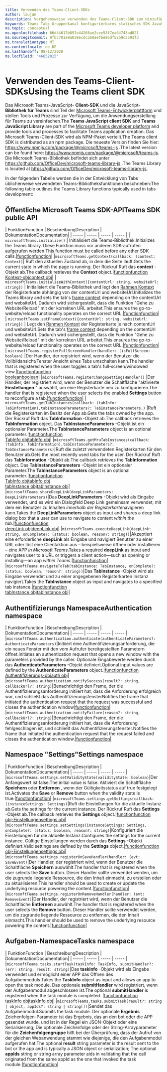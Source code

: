 ```yaml
---
title: Verwenden des Teams-Client-SDKs
author: laujan
description: Vorgehensweise verwenden des Teams-Client-SDK zum Hinzufügen von Teams-fähigen Funktionen zu Ihren benutzerdefinierten Registerkarten
keywords: Teams Tabs Gruppenkanal konfigurierbares statisches SDK JavaScript Personal
ms.topic: conceptual
ms.openlocfilehash: 66d44617b897e44268ae2cee53f7ea64743ad821
ms.sourcegitcommit: 9fbc701a9a039ecdc360aefbe86df52b9c3593f3
ms.translationtype: MT
ms.contentlocale: de-DE
ms.lasthandoff: 08/12/2020
ms.locfileid: "46652015"
---
```

# <a name="using-the-teams-client-sdk"></a><span data-ttu-id="0d342-104">Verwenden des Teams-Client-SDKs</span><span class="sxs-lookup"><span data-stu-id="0d342-104">Using the Teams client SDK</span></span>

<span data-ttu-id="0d342-105">Das Microsoft Teams-JavaScript- **Client-SDK**  und die JavaScript- **Bibliothek für Teams** sind Teil der [Microsoft Teams-Entwicklerplattform](https://msdn.microsoft.com/microsoft-teams) und stellen Tools und Prozesse zur Verfügung, um die Anwendungserstellung für Teams zu vereinfachen.</span><span class="sxs-lookup"><span data-stu-id="0d342-105">The **Teams JavaScript client SDK**  and **Teams JavaScript Library** are part of the [Microsoft Teams developer platform](https://msdn.microsoft.com/microsoft-teams) and provide tools and processes to facilitate Teams application creation.</span></span> <span data-ttu-id="0d342-106">Das Microsoft Teams-Client-SDK wird als NPM-Paket verteilt.</span><span class="sxs-lookup"><span data-stu-id="0d342-106">The Teams client SDK is distributed as an npm package.</span></span> <span data-ttu-id="0d342-107">Die neueste Version finden Sie hier: <https://www.npmjs.com/package/@microsoft/teams-js> .</span><span class="sxs-lookup"><span data-stu-id="0d342-107">The latest version can be found here: <https://www.npmjs.com/package/@microsoft/teams-js>.</span></span> <span data-ttu-id="0d342-108">Die Microsoft Teams-Bibliothek befindet sich unter <https://github.com/OfficeDev/microsoft-teams-library-js> .</span><span class="sxs-lookup"><span data-stu-id="0d342-108">The Teams Library is located at <https://github.com/OfficeDev/microsoft-teams-library-js>.</span></span>

<span data-ttu-id="0d342-109">In der folgenden Tabelle werden die in der Entwicklung von Tabs üblicherweise verwendeten Teams-Bibliotheksfunktionen beschrieben:</span><span class="sxs-lookup"><span data-stu-id="0d342-109">The following table outlines the Teams Library functions typically used in tabs development:</span></span>

## <a name="teams-sdk-public-api"></a><span data-ttu-id="0d342-110">Öffentliche Microsoft Teams SDK-API</span><span class="sxs-lookup"><span data-stu-id="0d342-110">Teams SDK public API</span></span> 

| <span data-ttu-id="0d342-111">Funktion</span><span class="sxs-lookup"><span data-stu-id="0d342-111">Function</span></span>  | <span data-ttu-id="0d342-112">Beschreibung</span><span class="sxs-lookup"><span data-stu-id="0d342-112">Description</span></span>          | <span data-ttu-id="0d342-113">Dokumentation</span><span class="sxs-lookup"><span data-stu-id="0d342-113">Documentation</span></span>|
| -----     | -----     | -----    | -----        |
| `microsoftTeams.initialize()` | <span data-ttu-id="0d342-114">Initialisiert die Teams-Bibliothek.</span><span class="sxs-lookup"><span data-stu-id="0d342-114">Initializes the Teams library.</span></span> <span data-ttu-id="0d342-115">Diese Funktion muss vor anderen SDK-aufrufen aufgerufen werden.</span><span class="sxs-lookup"><span data-stu-id="0d342-115">This function must be called before any other SDK calls.</span></span>|[<span data-ttu-id="0d342-116">function</span><span class="sxs-lookup"><span data-stu-id="0d342-116">function</span></span>](/javascript/api/@microsoft/teams-js/microsoftteams?view=msteams-client-js-latest#initialize-any-)|
|`microsoftTeams.getContext(callback: (context: Context)`| <span data-ttu-id="0d342-117">Ruft den aktuellen Zustand ab, in dem die Seite läuft.</span><span class="sxs-lookup"><span data-stu-id="0d342-117">Gets the current state in which the page is running.</span></span> <span data-ttu-id="0d342-118">Der Rückruf Ruft das **context** -Objekt ab.</span><span class="sxs-lookup"><span data-stu-id="0d342-118">The callback retrieves the **Context** object.</span></span>|[<span data-ttu-id="0d342-119">function</span><span class="sxs-lookup"><span data-stu-id="0d342-119">function</span></span>](/javascript/api/@microsoft/teams-js/microsoftteams?view=msteams-client-js-latest#getcontext--context--context-----void-)<br/>[<span data-ttu-id="0d342-120">Kontext-obj</span><span class="sxs-lookup"><span data-stu-id="0d342-120">context obj</span></span>](/javascript/api/@microsoft/teams-js/microsoftteams.context?view=msteams-client-js-latest)|
| `microsoftTeams.initializeWithContext({contentUrl: string, websiteUrl: string})` | <span data-ttu-id="0d342-121">Initialisiert die Teams-Bibliothek und legt den [Rahmen Kontext](/javascript/api/@microsoft/teams-js/microsoftteams.framecontext?view=msteams-client-js-latest) der Registerkarte abhängig von der contentUrl und websiteUrl.</span><span class="sxs-lookup"><span data-stu-id="0d342-121">Initializes the Teams library and sets the tab's [frame context](/javascript/api/@microsoft/teams-js/microsoftteams.framecontext?view=msteams-client-js-latest) depending on the contentUrl and websiteUrl.</span></span> <span data-ttu-id="0d342-122">Dadurch wird sichergestellt, dass die Funktion "Gehe zu Website/Reload" mit der korrekten URL arbeitet.</span><span class="sxs-lookup"><span data-stu-id="0d342-122">This ensures the go-to-website/reload functionality operates on the correct URL.</span></span>|[<span data-ttu-id="0d342-123">function</span><span class="sxs-lookup"><span data-stu-id="0d342-123">function</span></span>](/javascript/api/@microsoft/teams-js/microsoftteams?view=msteams-client-js-latest#initializewithframecontext-framecontext--------void--string---)|
| `microsoftTeams.setFrameContext({contentUrl: string, websiteUrl: string})` | <span data-ttu-id="0d342-124">Legt den [Rahmen Kontext](/javascript/api/@microsoft/teams-js/microsoftteams.framecontext?view=msteams-client-js-latest) der Registerkarte je nach contentUrl und websiteUrl.</span><span class="sxs-lookup"><span data-stu-id="0d342-124">Sets the tab's [frame context](/javascript/api/@microsoft/teams-js/microsoftteams.framecontext?view=msteams-client-js-latest) depending on the contentUrl and websiteUrl.</span></span> <span data-ttu-id="0d342-125">Dadurch wird sichergestellt, dass die Funktion "Gehe zu Website/Reload" mit der korrekten URL arbeitet.</span><span class="sxs-lookup"><span data-stu-id="0d342-125">This ensures the go-to-website/reload functionality operates on the correct URL.</span></span>|[<span data-ttu-id="0d342-126">function</span><span class="sxs-lookup"><span data-stu-id="0d342-126">function</span></span>](/javascript/api/@microsoft/teams-js/microsoftteams?view=msteams-client-js-latest#setframecontext-framecontext-)|
| `microsoftTeams.registerFullScreenHandler(handler: (isFullScreen: boolean)` |<span data-ttu-id="0d342-127">Der Handler, der registriert wird, wenn der Benutzer die Vollbildansicht/Fenster Ansicht eines Tabs umschalten kann.</span><span class="sxs-lookup"><span data-stu-id="0d342-127">The handler that is registered when the user toggles a tab's full-screen/windowed view.</span></span>|[<span data-ttu-id="0d342-128">function</span><span class="sxs-lookup"><span data-stu-id="0d342-128">function</span></span>](/javascript/api/@microsoft/teams-js/microsoftteams?view=msteams-client-js-latest#registerfullscreenhandler--isfullscreen--boolean-----void-)<br/>[<span data-ttu-id="0d342-129">boolean</span><span class="sxs-lookup"><span data-stu-id="0d342-129">boolean</span></span>](/javascript/api/@microsoft/teams-js/microsoftteams.context?view=msteams-client-js-latest#isfullscreen)|
|`microsoftTeams.registerChangeSettingsHandler()` |<span data-ttu-id="0d342-130">Der Handler, der registriert wird, wenn der Benutzer die Schaltfläche "aktivierte **Einstellungen** " auswählt, um eine Registerkarte neu zu konfigurieren.</span><span class="sxs-lookup"><span data-stu-id="0d342-130">The handler that is registered when the user selects the enabled **Settings** button to reconfigure a tab.</span></span>|[<span data-ttu-id="0d342-131">function</span><span class="sxs-lookup"><span data-stu-id="0d342-131">function</span></span>](/javascript/api/@microsoft/teams-js/microsoftteams?view=msteams-client-js-latest#registerchangesettingshandler-------void-)|
| `microsoftTeams.getTabInstances(callback: (tabInfo: TabInformation),tabInstanceParameters?: TabInstanceParameters,)` |<span data-ttu-id="0d342-132">Ruft die Registerkarten im Besitz der App ab.</span><span class="sxs-lookup"><span data-stu-id="0d342-132">Gets the tabs owned by the app.</span></span> <span data-ttu-id="0d342-133">Der Rückruf Ruft das **TabInformation** -Objekt ab.</span><span class="sxs-lookup"><span data-stu-id="0d342-133">The callback retrieves the **TabInformation** object.</span></span> <span data-ttu-id="0d342-134">Das **TabInstanceParameters** -Objekt ist ein optionaler Parameter.</span><span class="sxs-lookup"><span data-stu-id="0d342-134">The **TabInstanceParameters** object is an optional parameter.</span></span>|[<span data-ttu-id="0d342-135">function</span><span class="sxs-lookup"><span data-stu-id="0d342-135">function</span></span>](/javascript/api/@microsoft/teams-js/microsoftteams?view=msteams-client-js-latest#gettabinstances--tabinfo--tabinformation-----void--tabinstanceparameters-)<br/>[<span data-ttu-id="0d342-136">TabInfo obj</span><span class="sxs-lookup"><span data-stu-id="0d342-136">tabInfo obj</span></span>](/javascript/api/@microsoft/teams-js/microsoftteams.tabinformation?view=msteams-client-js-latest)|
|`microsoftTeams.getMruTabInstances(callback: (tabInfo: TabInformation),tabInstanceParameters?: TabInstanceParameters)`|<span data-ttu-id="0d342-137">Ruft die zuletzt verwendeten Registerkarten für den Benutzer ab.</span><span class="sxs-lookup"><span data-stu-id="0d342-137">Gets the most recently used tabs for the user.</span></span> <span data-ttu-id="0d342-138">Der Rückruf Ruft das **TabInformation** -Objekt ab.</span><span class="sxs-lookup"><span data-stu-id="0d342-138">The callback retrieves the **TabInformation** object.</span></span> <span data-ttu-id="0d342-139">Das **TabInstanceParameters** -Objekt ist ein optionaler Parameter.</span><span class="sxs-lookup"><span data-stu-id="0d342-139">The **TabInstanceParameters** object is an optional parameter.</span></span>|[<span data-ttu-id="0d342-140">function</span><span class="sxs-lookup"><span data-stu-id="0d342-140">function</span></span>](/javascript/api/@microsoft/teams-js/microsoftteams?view=msteams-client-js-latest#getmrutabinstances--tabinfo--tabinformation-----void--tabinstanceparameters-)<br/>[<span data-ttu-id="0d342-141">TabInfo obj</span><span class="sxs-lookup"><span data-stu-id="0d342-141">tabInfo obj</span></span>](/javascript/api/@microsoft/teams-js/microsoftteams.teaminformation?view=msteams-client-js-latest)<br/>[<span data-ttu-id="0d342-142">tabInstance obj</span><span class="sxs-lookup"><span data-stu-id="0d342-142">tabInstance obj</span></span>](/javascript/api/@microsoft/teams-js/microsoftteams.tabinstanceparameters?view=msteams-client-js-latest)|
|`microsoftTeams.shareDeepLink(deepLinkParameters: DeepLinkParameters)`|<span data-ttu-id="0d342-143">Das **DeepLinkParameters** -Objekt wird als Eingabe verwendet, und es wird ein Dialogfeld Deep Link gemeinsam verwendet, mit dem ein Benutzer zu Inhalten *innerhalb der Registerkarte*navigieren kann.</span><span class="sxs-lookup"><span data-stu-id="0d342-143">Takes the **DeepLinkParameters** object as input and shares a deep link dialog box that a user can use to navigate to content *within the tab*.</span></span>|[<span data-ttu-id="0d342-144">function</span><span class="sxs-lookup"><span data-stu-id="0d342-144">function</span></span>](/javascript/api/@microsoft/teams-js/microsoftteams?view=msteams-client-js-latest#sharedeeplink-deeplinkparameters-)<br/>[<span data-ttu-id="0d342-145">deepLink obj</span><span class="sxs-lookup"><span data-stu-id="0d342-145">deepLink obj</span></span>](/javascript/api/@microsoft/teams-js/microsoftteams.deeplinkparameters?view=msteams-client-js-latest)|
|`microsoftTeams.executeDeepLink(deepLink: string, onComplete?: (status: boolean, reason?: string))`|<span data-ttu-id="0d342-146">Akzeptiert eine erforderliche **deepLink** als Eingabe und navigiert Benutzer zu einer URL oder löst eine Clientaktion aus – beispielsweise öffnen oder installieren – eine APP *in Microsoft Teams*.</span><span class="sxs-lookup"><span data-stu-id="0d342-146">Takes a required **deepLink** as input and navigates user to a URL or triggers a client action—such as opening or installing—an app *within Teams*.</span></span>|[<span data-ttu-id="0d342-147">function</span><span class="sxs-lookup"><span data-stu-id="0d342-147">function</span></span>](/javascript/api/@microsoft/teams-js/microsoftteams?view=msteams-client-js-latest#executedeeplink-string---status--boolean--reason---string-----void-)|
|`microsoftTeams.navigateToTab(tabInstance: TabInstance, onComplete?: (status: boolean, reason?: string))`|<span data-ttu-id="0d342-148">Das **TabInstance** -Objekt wird als Eingabe verwendet und zu einer angegebenen Registerkarten Instanz navigiert.</span><span class="sxs-lookup"><span data-stu-id="0d342-148">Takes the **TabInstance** object as input and navigates to a specified tab instance.</span></span>|[<span data-ttu-id="0d342-149">function</span><span class="sxs-lookup"><span data-stu-id="0d342-149">function</span></span>](/javascript/api/@microsoft/teams-js/microsoftteams?view=msteams-client-js-latest#navigatetotab-tabinstance-)<br/>[<span data-ttu-id="0d342-150">tabInstance obj</span><span class="sxs-lookup"><span data-stu-id="0d342-150">tabInstance obj</span></span>](/javascript/api/@microsoft/teams-js/microsoftteams.tabinstance?view=msteams-client-js-latest)|

## <a name="authentication-namespace"></a><span data-ttu-id="0d342-151">Authentifizierungs Namespace</span><span class="sxs-lookup"><span data-stu-id="0d342-151">Authentication namespace</span></span>

| <span data-ttu-id="0d342-152">Funktion</span><span class="sxs-lookup"><span data-stu-id="0d342-152">Function</span></span>  | <span data-ttu-id="0d342-153">Beschreibung</span><span class="sxs-lookup"><span data-stu-id="0d342-153">Description</span></span>          | <span data-ttu-id="0d342-154">Dokumentation</span><span class="sxs-lookup"><span data-stu-id="0d342-154">Documentation</span></span>|
| -----     | -----     | -----    | -----        |
|`microsoftTeams.authentication.authenticate(authenticateParameters?: AuthenticateParameters)`|<span data-ttu-id="0d342-155">Initiiert eine Authentifizierungsanforderung, die ein neues Fenster mit den vom Aufrufer bereitgestellten Parametern öffnet.</span><span class="sxs-lookup"><span data-stu-id="0d342-155">Initiates an authentication request that opens a new window with the parameters provided by the caller.</span></span> <span data-ttu-id="0d342-156">Optionale Eingabewerte werden durch das **AuthenticateParameters** -Objekt definiert.</span><span class="sxs-lookup"><span data-stu-id="0d342-156">Optional input values are defined by the **AuthenticateParameters** object.</span></span>|[<span data-ttu-id="0d342-157">function</span><span class="sxs-lookup"><span data-stu-id="0d342-157">function</span></span>](/javascript/api/@microsoft/teams-js/microsoftteams.authentication?view=msteams-client-js-latest#authenticate-authenticateparameters-)<br/>[<span data-ttu-id="0d342-158">Authentifizierungs-obj</span><span class="sxs-lookup"><span data-stu-id="0d342-158">auth obj</span></span>](/javascript/api/@microsoft/teams-js/microsoftteams.authentication.authenticateparameters?view=msteams-client-js-latest)|
|`microsoftTeams.authentication.notifySuccess(result?: string, callbackUrl?: string)`|<span data-ttu-id="0d342-159">Benachrichtigt den Frame, der die Authentifizierungsanforderung initiiert hat, dass die Anforderung erfolgreich war, und schließt das Authentifizierungsfenster</span><span class="sxs-lookup"><span data-stu-id="0d342-159">Notifies the frame that initiated the authentication request that the request was successful and closes the authentication window</span></span>|[<span data-ttu-id="0d342-160">function</span><span class="sxs-lookup"><span data-stu-id="0d342-160">function</span></span>](/javascript/api/@microsoft/teams-js/microsoftteams.authentication?view=msteams-client-js-latest#notifysuccess-string--string-)|
|`microsoftTeams.authentication.notifyFailure(reason?: string, callbackUrl?: string)`|<span data-ttu-id="0d342-161">Benachrichtigt den Frame, der die Authentifizierungsanforderung initiiert hat, dass die Anforderung fehlgeschlagen ist, und schließt das Authentifizierungsfenster.</span><span class="sxs-lookup"><span data-stu-id="0d342-161">Notifies the frame that initiated the authentication request that the request failed and closes the authentication window.</span></span>|[<span data-ttu-id="0d342-162">function</span><span class="sxs-lookup"><span data-stu-id="0d342-162">function</span></span>](/javascript/api/@microsoft/teams-js/microsoftteams.authentication?view=msteams-client-js-latest#notifyfailure-string--string-)|

## <a name="settings-namespace"></a><span data-ttu-id="0d342-163">Namespace "Settings"</span><span class="sxs-lookup"><span data-stu-id="0d342-163">Settings namespace</span></span>

| <span data-ttu-id="0d342-164">Funktion</span><span class="sxs-lookup"><span data-stu-id="0d342-164">Function</span></span>  | <span data-ttu-id="0d342-165">Beschreibung</span><span class="sxs-lookup"><span data-stu-id="0d342-165">Description</span></span>          | <span data-ttu-id="0d342-166">Dokumentation</span><span class="sxs-lookup"><span data-stu-id="0d342-166">Documentation</span></span>|
| -----     | -----     | -----    | -----        |
|`microsoftTeams.settings.setValidityState(validityState: boolean)`|<span data-ttu-id="0d342-167">Der Anfangswert ist false.</span><span class="sxs-lookup"><span data-stu-id="0d342-167">The initial value is false.</span></span> <span data-ttu-id="0d342-168">Aktiviert die Schaltfläche **Speichern** oder **Entfernen** , wenn der Gültigkeitsstatus auf true festgelegt ist.</span><span class="sxs-lookup"><span data-stu-id="0d342-168">Activates the **Save** or **Remove** button when the validity state is true.</span></span>|[<span data-ttu-id="0d342-169">function</span><span class="sxs-lookup"><span data-stu-id="0d342-169">function</span></span>](/javascript/api/@microsoft/teams-js/microsoftteams.settings?view=msteams-client-js-latest#setvaliditystate-boolean-)|
|`microsoftTeams.settings.getSettings(callback: (instanceSettings: Settings)`|<span data-ttu-id="0d342-170">Ruft die Einstellungen für die aktuelle Instanz ab.</span><span class="sxs-lookup"><span data-stu-id="0d342-170">Gets the settings for the current instance.</span></span> <span data-ttu-id="0d342-171">Der Rückruf Ruft das **Settings** -Objekt ab.</span><span class="sxs-lookup"><span data-stu-id="0d342-171">The callback retrieves the **Settings** object.</span></span>|[<span data-ttu-id="0d342-172">function</span><span class="sxs-lookup"><span data-stu-id="0d342-172">function</span></span>](/javascript/api/@microsoft/teams-js/microsoftteams.settings?view=msteams-client-js-latest#getsettings--instancesettings--settings-----void-)<br/>[<span data-ttu-id="0d342-173">obj-Einstellungen</span><span class="sxs-lookup"><span data-stu-id="0d342-173">settings obj</span></span>](/javascript/api/@microsoft/teams-js/microsoftteams.settings.settings?view=msteams-client-js-latest)|
|`microsoftTeams.settings.setSettings(instanceSettings: Settings, onComplete?: (status: boolean, reason?: string)`|<span data-ttu-id="0d342-174">Konfiguriert die Einstellungen für die aktuelle Instanz.</span><span class="sxs-lookup"><span data-stu-id="0d342-174">Configures the settings for the current instance.</span></span> <span data-ttu-id="0d342-175">Gültige Einstellungen werden durch das **Settings** -Objekt definiert.</span><span class="sxs-lookup"><span data-stu-id="0d342-175">Valid settings are defined by the **Settings** object.</span></span>|[<span data-ttu-id="0d342-176">function</span><span class="sxs-lookup"><span data-stu-id="0d342-176">function</span></span>](/javascript/api/@microsoft/teams-js/microsoftteams.settings?view=msteams-client-js-latest#setsettings-settings-)<br/>[<span data-ttu-id="0d342-177">obj-Einstellungen</span><span class="sxs-lookup"><span data-stu-id="0d342-177">settings obj</span></span>](/javascript/api/@microsoft/teams-js/microsoftteams.settings.settings?view=msteams-client-js-latest)|
|`microsoftTeams.settings.registerOnSaveHandler(handler: (evt: SaveEvent)`|<span data-ttu-id="0d342-178">Der Handler, der registriert wird, wenn der Benutzer die Schaltfläche **Speichern** auswählt.</span><span class="sxs-lookup"><span data-stu-id="0d342-178">The handler that is registered when the user selects the **Save** button.</span></span> <span data-ttu-id="0d342-179">Dieser Handler sollte verwendet werden, um die zugrunde liegende Ressource, die den Inhalt einmacht, zu erstellen oder zu aktualisieren.</span><span class="sxs-lookup"><span data-stu-id="0d342-179">This handler should be used to create or update the underlying resource powering the content.</span></span>|[<span data-ttu-id="0d342-180">function</span><span class="sxs-lookup"><span data-stu-id="0d342-180">function</span></span>](/javascript/api/@microsoft/teams-js/microsoftteams.settings?view=msteams-client-js-latest#registeronsavehandler--evt--saveevent-----void-)|
|`microsoftTeams.settings.registerOnRemoveHandler(handler: (evt: RemoveEvent)`|<span data-ttu-id="0d342-181">Der Handler, der registriert wird, wenn der Benutzer die Schaltfläche **Entfernen** auswählt.</span><span class="sxs-lookup"><span data-stu-id="0d342-181">The handler that is registered when the user selects the **Remove** button.</span></span> <span data-ttu-id="0d342-182">Dieser Handler sollte verwendet werden, um die zugrunde liegende Ressource zu entfernen, die den Inhalt einmacht.</span><span class="sxs-lookup"><span data-stu-id="0d342-182">This handler should be used to remove the underlying resource powering the content.</span></span>|[<span data-ttu-id="0d342-183">function</span><span class="sxs-lookup"><span data-stu-id="0d342-183">function</span></span>](/javascript/api/@microsoft/teams-js/microsoftteams.settings?view=msteams-client-js-latest#registeronremovehandler--evt--removeevent-----void-)|

## <a name="tasks-namespace"></a><span data-ttu-id="0d342-184">Aufgaben-Namespace</span><span class="sxs-lookup"><span data-stu-id="0d342-184">Tasks namespace</span></span>

| <span data-ttu-id="0d342-185">Funktion</span><span class="sxs-lookup"><span data-stu-id="0d342-185">Function</span></span>  | <span data-ttu-id="0d342-186">Beschreibung</span><span class="sxs-lookup"><span data-stu-id="0d342-186">Description</span></span>          | <span data-ttu-id="0d342-187">Dokumentation</span><span class="sxs-lookup"><span data-stu-id="0d342-187">Documentation</span></span>|
| -----     | -----     | -----    | -----        |
|`microsoftTeams.tasks.startTask(taskInfo: TaskInfo, submitHandler?: (err: string, result: string)`|<span data-ttu-id="0d342-188">Das **taskinfo** -Objekt wird als Eingabe verwendet und ermöglicht einer APP das Öffnen des Aufgabenmoduls.</span><span class="sxs-lookup"><span data-stu-id="0d342-188">Takes the **TaskInfo** object as input and allows an app to open the task module.</span></span> <span data-ttu-id="0d342-189">Das optionale **submitHandler** wird registriert, wenn der Aufgabenmodul abgeschlossen ist.</span><span class="sxs-lookup"><span data-stu-id="0d342-189">The optional **submitHandler** is registered when the task module is completed.</span></span> |[<span data-ttu-id="0d342-190">function</span><span class="sxs-lookup"><span data-stu-id="0d342-190">function</span></span>](/javascript/api/@microsoft/teams-js/microsoftteams.tasks?view=msteams-client-js-latest#starttask-taskinfo---err--string--result--string-----void-)<br/>[<span data-ttu-id="0d342-191">taskInfo obj</span><span class="sxs-lookup"><span data-stu-id="0d342-191">taskInfo obj</span></span>](/javascript/api/@microsoft/teams-js/microsoftteams.taskinfo?view=msteams-client-js-latest)|
|`microsoftTeams.tasks.submitTask(result?: string | object, appIds?: string | string[])`|<span data-ttu-id="0d342-192">Sendet das Aufgabenmodul.</span><span class="sxs-lookup"><span data-stu-id="0d342-192">Submits the task module.</span></span> <span data-ttu-id="0d342-193">Der optionale **Ergebnis** Zeichenfolgen-Parameter ist das Ergebnis, das an den bot oder die APP gesendet wurde, und ist in der Regel ein JSON-Objekt oder eine Serialisierung; Die optionale Zeichenfolge oder der String-Arrayparameter für die **Zeichenfolgengruppe** hilft bei der Überprüfung, dass der Aufruf von der gleichen Webanwendung stammt wie diejenige, die den Aufgabenmodul aufgerufen hat.</span><span class="sxs-lookup"><span data-stu-id="0d342-193">The optional **result** string parameter is the result sent to the bot or the app and is typically a JSON object or serialization; The optional **appIds** string or string array parameter aids in validating that the call originated from the same appId as the one that invoked the task module.</span></span>|[<span data-ttu-id="0d342-194">function</span><span class="sxs-lookup"><span data-stu-id="0d342-194">function</span></span>](/javascript/api/@microsoft/teams-js/microsoftteams.tasks?view=msteams-client-js-latest#submittask-string---object--string---string---)|